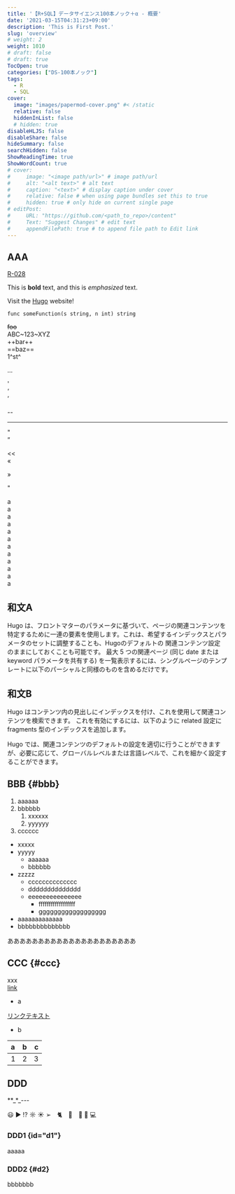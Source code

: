 ```yaml
---
title: '【R+SQL】データサイエンス100本ノック＋α - 概要'
date: '2021-03-15T04:31:23+09:00'
description: 'This is First Post.'
slug: 'overview'
# weight: 2
weight: 1010
# draft: false
# draft: true
TocOpen: true
categories: ["DS-100本ノック"]
tags: 
  - R
  - SQL
cover:
  image: "images/papermod-cover.png" #< /static
  relative: false
  hiddenInList: false
  # hidden: true
disableHLJS: false
disableShare: false
hideSummary: false
searchHidden: false
ShowReadingTime: true
ShowWordCount: true
# cover:
#     image: "<image path/url>" # image path/url
#     alt: "<alt text>" # alt text
#     caption: "<text>" # display caption under cover
#     relative: false # when using page bundles set this to true
#     hidden: true # only hide on current single page
# editPost:
#     URL: "https://github.com/<path_to_repo>/content"
#     Text: "Suggest Changes" # edit text
#     appendFilePath: true # to append file path to Edit link
---
```


## AAA

<a href="../test/standard/r-028" target="_blank" rel="noopener noreferrer">R-028</a>

This is **bold** text, and this is *emphasized* text.

Visit the [Hugo](https://gohugo.io) website!

```text
func someFunction(s string, n int) string
```

~~foo~~  
ABC~123~XYZ  
++bar++  
==baz==  
1^st^  

...  

'  
‘  
’  

--  

---

"  
”  

<<  
«  

>>  
»  

"  



a  
a  
a  
a  
a  
a  
a  
a  
a  
a  
a  
a

## 和文A

Hugo は、フロントマターのパラメータに基づいて、ページの関連コンテンツを特定するために一連の要素を使用します。これは、希望するインデックスとパラメータのセットに調整することも、Hugoのデフォルトの 関連コンテンツ設定 のままにしておくことも可能です。
最大 5 つの関連ページ (同じ date または keyword パラメータを共有する) を一覧表示するには、シングルページのテンプレートに以下のパーシャルと同様のものを含めるだけです。

## 和文B

Hugo はコンテンツ内の見出しにインデックスを付け、これを使用して関連コンテンツを検索できます。 これを有効にするには、以下のように related 設定に fragments 型のインデックスを追加します。  

Hugo では、関連コンテンツのデフォルトの設定を適切に行うことができますが、必要に応じて、グローバルレベルまたは言語レベルで、これを細かく設定することができます。

## BBB {#bbb}

1. aaaaaa
2. bbbbbb
   1. xxxxxx
   2. yyyyyy
3. cccccc

- xxxxx
- yyyyy
  - aaaaaa
  - bbbbbb
- zzzzz
  - cccccccccccccc
  - dddddddddddddd
  - eeeeeeeeeeeeeee
    - ffffffffffffffffff
    - gggggggggggggggggg
- aaaaaaaaaaaaa
- bbbbbbbbbbbbbb

あああああああああああああああああああああ

## CCC {#ccc}

xxx  
[link](https://adityatelange.github.io/hugo-PaperMod/posts/papermod/papermod-installation/)

* a  

<a href="https://adityatelange.github.io/hugo-PaperMod/posts/papermod/papermod-installation/" target="_blank">リンクテキスト</a>

* b  

| a    |   b   |    c |
| :--- | :---: | ---: |
| 1    |   2   |    3 |

## DDD

\*\*\_\*\_\-\-\-

😃 ▶︎ ⁉︎ ☼ ☀︎ ➢　🐈　🍎　🥎 🚙 💻 

### DDD1 {id="d1"}

aaaaa

### DDD2 {#d2}

bbbbbbb

